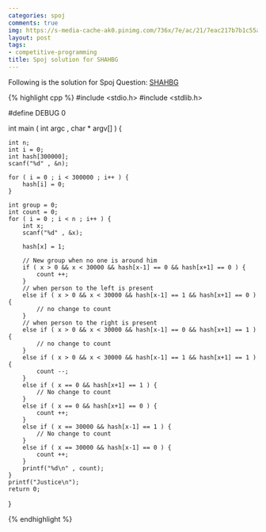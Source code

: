 ```yaml
---
categories: spoj
comments: true
img: https://s-media-cache-ak0.pinimg.com/736x/7e/ac/21/7eac217b7b1c55ab7fd56758e4e181be.jpg
layout: post
tags:
- competitive-programming
title: Spoj solution for SHAHBG
---
```


Following is the solution for Spoj Question: [SHAHBG](http://www.spoj.com/problems/SHAHBG/)

{% highlight cpp %}
#include <stdio.h>
#include <stdlib.h>

#define DEBUG 0

int main ( int argc , char * argv[] ) {

	int n;
	int i = 0;
	int hash[300000];
	scanf("%d" , &n);

	for ( i = 0 ; i < 300000 ; i++ ) {
		hash[i] = 0;
	}

	int group = 0;
	int count = 0;
	for ( i = 0 ; i < n ; i++ ) {
		int x;
		scanf("%d" , &x);

		hash[x] = 1;

		// New group when no one is around him
		if ( x > 0 && x < 30000 && hash[x-1] == 0 && hash[x+1] == 0 ) {
			count ++;
		}
		// when person to the left is present
		else if ( x > 0 && x < 30000 && hash[x-1] == 1 && hash[x+1] == 0 ) {
			// no change to count
		}
		// when person to the right is present
		else if ( x > 0 && x < 30000 && hash[x-1] == 0 && hash[x+1] == 1 ) {
			// no change to count
		}
		else if ( x > 0 && x < 30000 && hash[x-1] == 1 && hash[x+1] == 1 ) {
			count --;
		}
		else if ( x == 0 && hash[x+1] == 1 ) {
			// No change to count
		}
		else if ( x == 0 && hash[x+1] == 0 ) {
			count ++;
		}
		else if ( x == 30000 && hash[x-1] == 1 ) {
			// No change to count
		}
		else if ( x == 30000 && hash[x-1] == 0 ) {
			count ++;
		}
		printf("%d\n" , count);
	}
	printf("Justice\n");
	return 0;
}

{% endhighlight %}